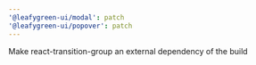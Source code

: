 ```yaml
---
'@leafygreen-ui/modal': patch
'@leafygreen-ui/popover': patch
---
```


Make react-transition-group an external dependency of the build
